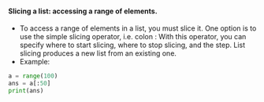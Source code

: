 #### Slicing a list: accessing a range of elements.
-  To access a range of elements in a list, you must slice it. One option is to use the simple slicing operator, i.e. colon : With this operator, you can specify where to start slicing, where to stop slicing, and the step. List slicing produces a new list from an existing one.
- Example:
```py
a = range(100)  
ans = a[:50] 
print(ans)
```
